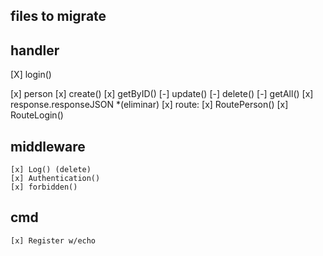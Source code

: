 ## files to migrate

## handler
   [X] login()

[x] person
    [x] create()
    [x] getByID()
    [-] update()
    [-] delete()
    [-] getAll()
[x] response.responseJSON *(eliminar)
    [x] route:
    [x] RoutePerson()
    [x] RouteLogin()

## middleware
    [x] Log() (delete)
    [x] Authentication()
    [x] forbidden()

## cmd
    [x] Register w/echo
